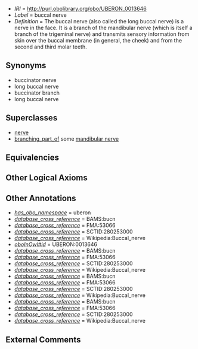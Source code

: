  * *IRI* = http://purl.obolibrary.org/obo/UBERON_0013646
 * *Label* = buccal nerve
 * *Definition* = The buccal nerve (also called the long buccal nerve) is a nerve in the face. It is a branch of the mandibular nerve (which is itself a branch of the trigeminal nerve) and transmits sensory information from skin over the buccal membrane (in general, the cheek) and from the second and third molar teeth.

## Synonyms

 * buccinator nerve
 * long buccal nerve
 * buccinator branch
 * long buccal nerve

## Superclasses

 * [nerve](../../UBERON/21/UBERON_0001021.md)
 * [branching_part_of](../../RO/80/RO_0002380.md) some [mandibular nerve](../../UBERON/75/UBERON_0000375.md)

## Equivalencies


## Other Logical Axioms


## Other Annotations

 * *[has_obo_namespace](../../ce/oboInOwl#hasOBONamespace.md)* = uberon
 * *[database_cross_reference](../../ef/oboInOwl#hasDbXref.md)* = BAMS:bucn
 * *[database_cross_reference](../../ef/oboInOwl#hasDbXref.md)* = FMA:53066
 * *[database_cross_reference](../../ef/oboInOwl#hasDbXref.md)* = SCTID:280253000
 * *[database_cross_reference](../../ef/oboInOwl#hasDbXref.md)* = Wikipedia:Buccal_nerve
 * *[oboInOwl#id](../../id/oboInOwl#id.md)* = UBERON:0013646
 * *[database_cross_reference](../../ef/oboInOwl#hasDbXref.md)* = BAMS:bucn
 * *[database_cross_reference](../../ef/oboInOwl#hasDbXref.md)* = FMA:53066
 * *[database_cross_reference](../../ef/oboInOwl#hasDbXref.md)* = SCTID:280253000
 * *[database_cross_reference](../../ef/oboInOwl#hasDbXref.md)* = Wikipedia:Buccal_nerve
 * *[database_cross_reference](../../ef/oboInOwl#hasDbXref.md)* = BAMS:bucn
 * *[database_cross_reference](../../ef/oboInOwl#hasDbXref.md)* = FMA:53066
 * *[database_cross_reference](../../ef/oboInOwl#hasDbXref.md)* = SCTID:280253000
 * *[database_cross_reference](../../ef/oboInOwl#hasDbXref.md)* = Wikipedia:Buccal_nerve
 * *[database_cross_reference](../../ef/oboInOwl#hasDbXref.md)* = BAMS:bucn
 * *[database_cross_reference](../../ef/oboInOwl#hasDbXref.md)* = FMA:53066
 * *[database_cross_reference](../../ef/oboInOwl#hasDbXref.md)* = SCTID:280253000
 * *[database_cross_reference](../../ef/oboInOwl#hasDbXref.md)* = Wikipedia:Buccal_nerve

## External Comments


